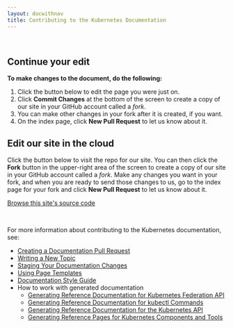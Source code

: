 ```yaml
---
layout: docwithnav
title: Contributing to the Kubernetes Documentation
---
```


<!-- BEGIN: Gotta keep this section JS/HTML because it swaps out content dynamically -->
<p>&nbsp;</p>
<script language="JavaScript">
var forwarding=window.location.hash.replace("#","");
$( document ).ready(function() {
    if(forwarding) {
        $("#generalInstructions").hide();
        $("#continueEdit").show();
        $("#continueEditButton").text("Edit " + forwarding);
        $("#continueEditButton").attr("href", "https://github.com/kubernetes/website/edit/{{ page.docsbranch }}/" + forwarding)
        $("#viewOnGithubButton").text("View " + forwarding + " on GitHub");
        $("#viewOnGithubButton").attr("href", "https://git.k8s.io/website/" + forwarding)
    } else {
        $("#generalInstructions").show();
        $("#continueEdit").hide();
    }
});
</script>
<div id="continueEdit">

<h2>Continue your edit</h2>

<p><b>To make changes to the document, do the following:</b></p>

<ol>
<li>Click the button below to edit the page you were just on.</li>
<li>Click <b>Commit Changes</b> at the bottom of the screen to create a copy of our site in your GitHub account called a <i>fork</i>.</li>
<li>You can make other changes in your fork after it is created, if you want.</li>
<li>On the index page, click <b>New Pull Request</b> to let us know about it.</li>
</ol>

<p><a id="continueEditButton" class="button"></a></p>
<p><a id="viewOnGithubButton" class="button"></a></p>

</div>
<div id="generalInstructions">

<h2>Edit our site in the cloud</h2>

<p>Click the button below to visit the repo for our site. You can then click the <b>Fork</b> button in the upper-right area of the screen to create a copy of our site in your GitHub account called a <i>fork</i>. Make any changes you want in your fork, and when you are ready to send those changes to us, go to the index page for your fork and click <b>New Pull Request</b> to let us know about it.</p>

<p><a class="button" href="https://github.com/kubernetes/website/">Browse this site's source code</a></p>

</div>
<!-- END: Dynamic section -->

<br/>

For more information about contributing to the Kubernetes documentation, see:

* [Creating a Documentation Pull Request](/docs/home/contribute/create-pull-request.md)
* [Writing a New Topic](/docs/home/contribute/write-new-topic.md)
* [Staging Your Documentation Changes](/docs/home/contribute/stage-documentation-changes.md)
* [Using Page Templates](/docs/home/contribute/page-templates.md)
* [Documentation Style Guide](/docs/home/contribute/style-guide.md)
* How to work with generated documentation
  * [Generating Reference Documentation for Kubernetes Federation API](/docs/home/contribute/generated-reference/federation-api.md)
  * [Generating Reference Documentation for kubectl Commands](/docs/home/contribute/generated-reference/kubectl.md)
  * [Generating Reference Documentation for the Kubernetes API](/docs/home/contribute/generated-reference/kubernetes-api.md)
  * [Generating Reference Pages for Kubernetes Components and Tools](/docs/home/contribute/generated-reference/kubernetes-components.md)
